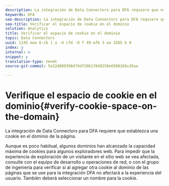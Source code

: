 ```yaml
---
description: La integración de Data Connectors para DFA requiere que establezca una cookie en el dominio de la página.
keywords: DFA
seo-description: La integración de Data Connectors para DFA requiere que establezca una cookie en el dominio de la página.
seo-title: Verificar el espacio de cookie en el dominio
solution: Analytics
title: Verificar el espacio de cookie en el dominio
topic: Data Connectors
uuid: 1145 eea 6-cb 1 a -4 cfd -8 f 49-afb 3 ea 3265 b 0
index: y
internal: n
snippet: y
translation-type: tm+mt
source-git-commit: 5e22d080398d74df29b1f849258e6500168cd5aa

---
```



# Verifique el espacio de cookie en el dominio{#verify-cookie-space-on-the-domain}

La integración de Data Connectors para DFA requiere que establezca una cookie en el dominio de la página.

Aunque es poco habitual, algunos dominios han alcanzado la capacidad máxima de cookies para algunos exploradores web. Para impedir que la experiencia de exploración de un visitante en el sitio web se vea afectada, consulte con el equipo de desarrollo u operaciones de red, o con el grupo de ingeniería para verificar si al agregar otra cookie al dominio de las páginas que se use para la integración DFA no afectará a la experiencia del usuario. También deberá seleccionar un nombre para la cookie.
